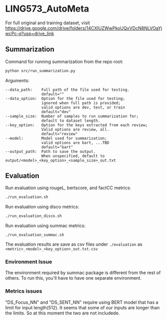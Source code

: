 # LING573_AutoMeta
For full original and training dataset, visit https://drive.google.com/drive/folders/14CXIUZWwPkoUQxVDcN8NLVOaYjwcPc-q?usp=drive_link

## Summarization
Command for running summarization from the repo root:
```bash
python src/run_summarization.py
```
Arguments:
```
--data_path:    Full path of the file used for testing.
                default=""
--data_option:  Option for the file used for testing;
                ignored when full path is provided;
                valid options are dev, test, or train
                default="dev"
--sample_size:  Number of samples to run summarization for;
                default to dataset length.
--key_option:   Option for the keys extracted from each review;
                Valid options are review, all.
                default="review"
--model:        Model used for summarization;
                valid options are bart, ...TBD
                default="bart"
--output_path:  Path to save the output.
                When unspecified, default to output/<model>_<key_option>_<sample_size>_out.txt
```

## Evaluation
Run evaluation using rougeL, bertscore, and factCC metrics:
```bash
./run_evaluation.sh
```

Run evaluation using disco metrics:
```bash
./run_evaluation_disco.sh
```

Run evaluation using summac metrics: 
```
./run_evaluation_summac.sh
```

The evaluation results are save as csv files under `./evaluation` as `<metric>_<model>_<key_option>_out.txt.csv`

### Environment Issue
The environment required by summac package is different from the rest of others.
To run this, you'll have to have one separate environment.

### Metrics issues
"DS_Focus_NN" and "DS_SENT_NN" require using BERT model that has a limit for input length(512).
It seems that some of our inputs are longer than the limits. So at this moment the two are not includede.
